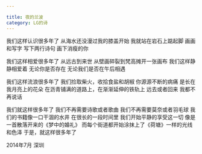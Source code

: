 ```yaml
---

title: 夜的兰波
category: LG的诗
---
```



我们这样认识很多年了
从海水还没漫过我的膝盖开始
我就站在岩石上踮起脚
画画和写字
写下两行诗句
画下消瘦的你

<!-- more -->
我们这样相爱很多年了
从远古到来世
从壁画碎裂到梵高摊开一张画布
我们这样静静相爱着
无论你是否存在
无论我们是否在午后相遇

我们这样流浪很多年了
我们捡取柴火，收拾食盐和胡椒
你源源不断的病痛
是长在我月亮上的花朵
在沥青铺满的道路上，在渐渐延伸的铁轨上
远去或者回来
我都不再说话

我们就这样很多年了
我们不再需要诗歌或者歌曲
我们不再需要莫奈或者羽毛球
我们的书籍像一口干涸的水井
在很长的一段时间里
我们开始平静的享受这一切
像是一首散落开来的《梦中的婚礼》
而每个街道都开始涂抹上了《荷塘》一样的光线和色泽
于是，就这样很多年了

2014年7月 深圳
